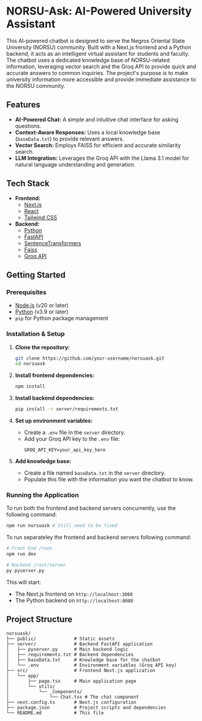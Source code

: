 # NORSU-Ask: AI-Powered University Assistant

This AI-powered chatbot is designed to serve the Negros Oriental State University (NORSU) community. Built with a Next.js frontend and a Python backend, it acts as an intelligent virtual assistant for students and faculty. The chatbot uses a dedicated knowledge base of NORSU-related information, leveraging vector search and the Groq API to provide quick and accurate answers to common inquiries. The project's purpose is to make university information more accessible and provide immediate assistance to the NORSU community.

## Features

*   **AI-Powered Chat:** A simple and intuitive chat interface for asking questions.
*   **Context-Aware Responses:** Uses a local knowledge base (`baseData.txt`) to provide relevant answers.
*   **Vector Search:** Employs FAISS for efficient and accurate similarity search.
*   **LLM Integration:** Leverages the Groq API with the Llama 3.1 model for natural language understanding and generation.

## Tech Stack

*   **Frontend:**
    *   [Next.js](https://nextjs.org/)
    *   [React](https://reactjs.org/)
    *   [Tailwind CSS](https://tailwindcss.com/)
*   **Backend:**
    *   [Python](https://www.python.org/)
    *   [FastAPI](https://fastapi.tiangolo.com/)
    *   [SentenceTransformers](https://www.sbert.net/)
    *   [Faiss](https://faiss.ai/)
    *   [Groq API](https://wow.groq.com/)

## Getting Started

### Prerequisites

*   [Node.js](https://nodejs.org/en/) (v20 or later)
*   [Python](https://www.python.org/downloads/) (v3.9 or later)
*   `pip` for Python package management

### Installation & Setup

1.  **Clone the repository:**
    ```bash
    git clone https://github.com/your-username/norsuask.git
    cd norsuask
    ```

2.  **Install frontend dependencies:**
    ```bash
    npm install
    ```

3.  **Install backend dependencies:**
    ```bash
    pip install -r server/requirements.txt
    ```

4.  **Set up environment variables:**
    *   Create a `.env` file in the `server` directory.
    *   Add your Groq API key to the `.env` file:
        ```
        GROQ_API_KEY=your_api_key_here
        ```

5.  **Add knowledge base:**
    *   Create a file named `baseData.txt` in the `server` directory.
    *   Populate this file with the information you want the chatbot to know.

### Running the Application

To run both the frontend and backend servers concurrently, use the following command:

```bash
npm run norsuask # Still need to be fixed
```

To run separateley the frontend and backend servers following command:
```bash
# Front End /root
npm run dev

# Backend /root/server
py pyserver.py
```

This will start:
*   The Next.js frontend on `http://localhost:3000`
*   The Python backend on `http://localhost:8080`

## Project Structure

```
norsuask/
├── public/              # Static assets
├── server/              # Backend FastAPI application
│   ├── pyserver.py      # Main backend logic
│   ├── requirements.txt # Backend dependencies
│   ├── baseData.txt     # Knowledge base for the chatbot
│   └── .env             # Environment variables (Groq API key)
├── src/                 # Frontend Next.js application
│   └── app/
│       ├── page.tsx     # Main application page
│       └── utils/
│           └── _Components/
│               └── Chat.tsx # The chat component
├── next.config.ts       # Next.js configuration
├── package.json         # Project scripts and dependencies
└── README.md            # This file
```